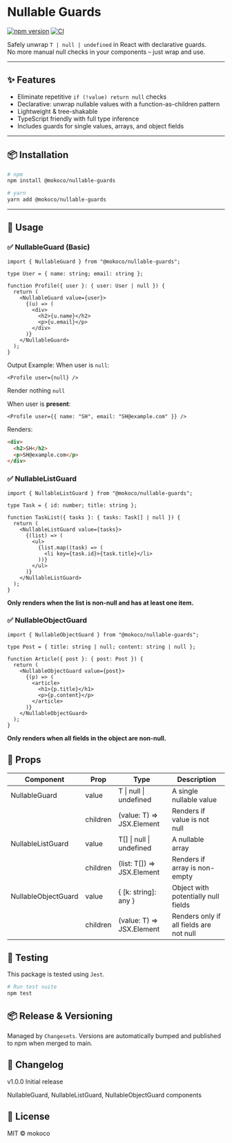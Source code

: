 # Nullable Guards

[![npm version](https://badge.fury.io/js/@mokoco%2Fnullable-guards.svg)](https://www.npmjs.com/package/@mokoco/nullable-guards)
[![CI](https://github.com/mokoco/nullable-guards/actions/workflows/ci.yml/badge.svg)](https://github.com/mokoco/nullable-guards/actions/workflows/ci.yml)

Safely unwrap `T | null | undefined` in React with declarative guards.  
No more manual null checks in your components – just wrap and use.

---

## ✨ Features

- Eliminate repetitive `if (!value) return null` checks
- Declarative: unwrap nullable values with a function-as-children pattern
- Lightweight & tree-shakable
- TypeScript friendly with full type inference
- Includes guards for single values, arrays, and object fields

---

## 📦 Installation

```bash
# npm
npm install @mokoco/nullable-guards

# yarn
yarn add @mokoco/nullable-guards
```

---

## 🚀 Usage

### ✅ NullableGuard (Basic)

```tsx
import { NullableGuard } from "@mokoco/nullable-guards";

type User = { name: string; email: string };

function Profile({ user }: { user: User | null }) {
  return (
    <NullableGuard value={user}>
      {(u) => (
        <div>
          <h2>{u.name}</h2>
          <p>{u.email}</p>
        </div>
      )}
    </NullableGuard>
  );
}
```

Output Example:
When user is `null`:

```tsx
<Profile user={null} />
```

Render nothing `null`

When user is **present**:

```tsx
<Profile user={{ name: "SH", email: "SH@example.com" }} />
```

Renders:

```html
<div>
  <h2>SH</h2>
  <p>SH@example.com</p>
</div>
```

### ✅ NullableListGuard

```tsx
import { NullableListGuard } from "@mokoco/nullable-guards";

type Task = { id: number; title: string };

function TaskList({ tasks }: { tasks: Task[] | null }) {
  return (
    <NullableListGuard value={tasks}>
      {(list) => (
        <ul>
          {list.map((task) => (
            <li key={task.id}>{task.title}</li>
          ))}
        </ul>
      )}
    </NullableListGuard>
  );
}
```

**Only renders when the list is non-null and has at least one item.**

### ✅ NullableObjectGuard

```tsx
import { NullableObjectGuard } from "@mokoco/nullable-guards";

type Post = { title: string | null; content: string | null };

function Article({ post }: { post: Post }) {
  return (
    <NullableObjectGuard value={post}>
      {(p) => (
        <article>
          <h1>{p.title}</h1>
          <p>{p.content}</p>
        </article>
      )}
    </NullableObjectGuard>
  );
}
```

**Only renders when all fields in the object are non-null.**

## 🌿 Props

| Component           | Prop     | Type                       | Description                             |
| ------------------- | -------- | -------------------------- | --------------------------------------- |
| NullableGuard       | value    | T \| null \| undefined     | A single nullable value                 |
|                     | children | (value: T) => JSX.Element  | Renders if value is not null            |
| NullableListGuard   | value    | T[] \| null \| undefined   | A nullable array                        |
|                     | children | (list: T[]) => JSX.Element | Renders if array is non-empty           |
| NullableObjectGuard | value    | { [k: string]: any }       | Object with potentially null fields     |
|                     | children | (value: T) => JSX.Element  | Renders only if all fields are not null |

## 🧪 Testing

This package is tested using `Jest`.

```bash
# Run test suite
npm test
```

## 📦 Release & Versioning

Managed by `Changesets`.
Versions are automatically bumped and published to npm when merged to main.

## 📜 Changelog

v1.0.0
Initial release

NullableGuard, NullableListGuard, NullableObjectGuard components

## 📄 License

MIT © mokoco
